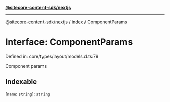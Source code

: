 [**@sitecore-content-sdk/nextjs**](../../README.md)

***

[@sitecore-content-sdk/nextjs](../../README.md) / [index](../README.md) / ComponentParams

# Interface: ComponentParams

Defined in: core/types/layout/models.d.ts:79

Component params

## Indexable

\[`name`: `string`\]: `string`
